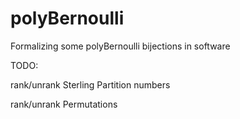 polyBernoulli
=============

Formalizing some polyBernoulli bijections in software


TODO:

rank/unrank Sterling Partition numbers

rank/unrank Permutations


